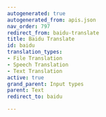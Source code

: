 ```yaml
---
autogenerated: true
autogenerated_from: apis.json
nav_order: 797
redirect_from: baidu-translate
title: Baidu Translate
id: baidu
translation_types:
- File Translation
- Speech Translation
- Text Translation
active: true
grand_parent: Input types
parent: Text
redirect_to: baidu

---
```


